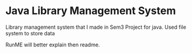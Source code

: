 # Java Library Management System
Library management system that I made in Sem3 Project for java. Used file system to store data

RunME will better explain then readme.
